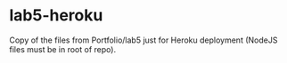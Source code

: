 # lab5-heroku

Copy of the files from Portfolio/lab5 just for Heroku deployment (NodeJS files must be in root of repo).
